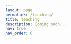 ```yaml
---
layout: page
permalink: /teaching/
title: teaching
description: Coming soon...
nav: true
nav_order: 6
---
```



